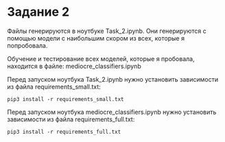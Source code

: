# Задание 2

Файлы генерируются в ноутбуке Task_2.ipynb. Они генерируются с помощью модели с наибольшим скором из всех, которые я попробовала. 

Обучение и тестирование всех моделей, которые я пробовала, находится в файле: mediocre_classifiers.ipynb

Перед запуском ноутбука Task_2.ipynb нужно установить зависимости из файла requirements_small.txt:

```
pip3 install -r requirements_small.txt
``` 

Перед запуском ноутбука mediocre_classifiers.ipynb нужно установить зависимости из файла requirements_full.txt:

```
pip3 install -r requirements_full.txt

